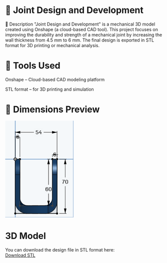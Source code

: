 # 🔩 Joint Design and Development
📐 Description
"Joint Design and Development" is a mechanical 3D model created using Onshape (a cloud-based CAD tool).
This project focuses on improving the durability and strength of a mechanical joint by increasing the wall thickness from 4.5 mm to 6 mm.
The final design is exported in STL format for 3D printing or mechanical analysis.

# 🧰 Tools Used
Onshape – Cloud-based CAD modeling platform

STL format – for 3D printing and simulation


# 📸 Dimensions Preview
   ![Joint Dimensions](joint.png)
   

# 3D Model
You can download the design file in STL format here:  
[Download STL](joint.stl)

